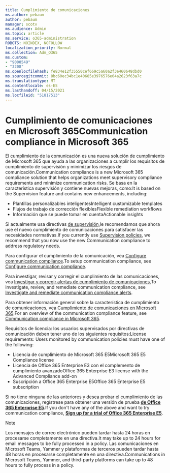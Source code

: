 ```yaml
---
title: Cumplimiento de comunicaciones
ms.author: pebaum
author: pebaum
manager: scotv
ms.audience: Admin
ms.topic: article
ms.service: o365-administration
ROBOTS: NOINDEX, NOFOLLOW
localization_priority: Normal
ms.collection: Adm_O365
ms.custom:
- "9000549"
- "3208"
ms.openlocfilehash: fe834e12f35550cef669c5a60a2f3e460648dbd0
ms.sourcegitcommit: 8bc60ec34bc1e40685e3976576e04a2623f63a7c
ms.translationtype: MT
ms.contentlocale: es-ES
ms.lasthandoff: 04/15/2021
ms.locfileid: "51817513"
---
```

# <a name="communication-compliance-in-microsoft-365"></a><span data-ttu-id="7ed9f-102">Cumplimiento de comunicaciones en Microsoft 365</span><span class="sxs-lookup"><span data-stu-id="7ed9f-102">Communication compliance in Microsoft 365</span></span>

<span data-ttu-id="7ed9f-103">El cumplimiento de la comunicación es una nueva solución de cumplimiento de Microsoft 365 que ayuda a las organizaciones a cumplir los requisitos de cumplimiento de supervisión y minimizar los riesgos de comunicación.</span><span class="sxs-lookup"><span data-stu-id="7ed9f-103">Communication compliance is a new Microsoft 365 compliance solution that helps organizations meet supervisory compliance requirements and minimize communication risks.</span></span> <span data-ttu-id="7ed9f-104">Se basa en la característica supervisión y contiene nuevas mejoras, como:</span><span class="sxs-lookup"><span data-stu-id="7ed9f-104">It is based on the Supervision feature and contains new enhancements, including:</span></span>

- <span data-ttu-id="7ed9f-105">Plantillas personalizables inteligentes</span><span class="sxs-lookup"><span data-stu-id="7ed9f-105">Intelligent customizable templates</span></span>
- <span data-ttu-id="7ed9f-106">Flujos de trabajo de corrección flexibles</span><span class="sxs-lookup"><span data-stu-id="7ed9f-106">Flexible remediation workflows</span></span>
- <span data-ttu-id="7ed9f-107">Información que se puede tomar en cuenta</span><span class="sxs-lookup"><span data-stu-id="7ed9f-107">Actionable insights</span></span>

<span data-ttu-id="7ed9f-108">Si actualmente usa directivas [de supervisión,](https://docs.microsoft.com/microsoft-365/compliance/supervision-policies)le recomendamos que ahora use el nuevo cumplimiento de comunicaciones para satisfacer las necesidades normativas.</span><span class="sxs-lookup"><span data-stu-id="7ed9f-108">If you currently use [Supervision policies](https://docs.microsoft.com/microsoft-365/compliance/supervision-policies), we recommend that you now use the new Communication compliance to address regulatory needs.</span></span>

<span data-ttu-id="7ed9f-109">Para configurar el cumplimiento de la comunicación, vea [Configure communication compliance](https://docs.microsoft.com/microsoft-365/compliance/communication-compliance-configure).</span><span class="sxs-lookup"><span data-stu-id="7ed9f-109">To setup communication compliance, see [Configure communication compliance](https://docs.microsoft.com/microsoft-365/compliance/communication-compliance-configure).</span></span>

<span data-ttu-id="7ed9f-110">Para investigar, revisar y corregir el cumplimiento de las comunicaciones, vea [Investigar y corregir alertas de cumplimiento de comunicaciones.](https://docs.microsoft.com/microsoft-365/compliance/communication-compliance-investigate-remediate)</span><span class="sxs-lookup"><span data-stu-id="7ed9f-110">To investigate, review, and remediate communication compliance, see [Investigate and remediate communication compliance alerts](https://docs.microsoft.com/microsoft-365/compliance/communication-compliance-investigate-remediate).</span></span>

<span data-ttu-id="7ed9f-111">Para obtener información general sobre la característica de cumplimiento de comunicaciones, vea [Cumplimiento de comunicaciones en Microsoft 365](https://docs.microsoft.com/microsoft-365/compliance/communication-compliance).</span><span class="sxs-lookup"><span data-stu-id="7ed9f-111">For an overview of the communication compliance feature, see [Communication compliance in Microsoft 365](https://docs.microsoft.com/microsoft-365/compliance/communication-compliance).</span></span>

<span data-ttu-id="7ed9f-112">Requisitos de licencia: los usuarios supervisados por directivas de comunicación deben tener uno de los siguientes requisitos:</span><span class="sxs-lookup"><span data-stu-id="7ed9f-112">License requirements: Users monitored by communication policies must have one of the following:</span></span>

- <span data-ttu-id="7ed9f-113">Licencia de cumplimiento de Microsoft 365 E5</span><span class="sxs-lookup"><span data-stu-id="7ed9f-113">Microsoft 365 E5 Compliance license</span></span>
- <span data-ttu-id="7ed9f-114">Licencia de Office 365 Enterprise E3 con el complemento de cumplimiento avanzado</span><span class="sxs-lookup"><span data-stu-id="7ed9f-114">Office 365 Enterprise E3 license with the Advanced Compliance add-on</span></span>
- <span data-ttu-id="7ed9f-115">Suscripción a Office 365 Enterprise E5</span><span class="sxs-lookup"><span data-stu-id="7ed9f-115">Office 365 Enterprise E5 subscription</span></span>

<span data-ttu-id="7ed9f-116">Si no tiene ninguna de las anteriores y desea probar el cumplimiento de las comunicaciones, regístrese para obtener una versión de prueba **[de Office 365 Enterprise E5](https://go.microsoft.com/fwlink/p/?LinkID=698279)**.</span><span class="sxs-lookup"><span data-stu-id="7ed9f-116">If you don't have any of the above and want to try communication compliance, **[Sign up for a trial of Office 365 Enterprise E5](https://go.microsoft.com/fwlink/p/?LinkID=698279)**.</span></span>

> [!NOTE]
> <span data-ttu-id="7ed9f-117">Los mensajes de correo electrónico pueden tardar hasta 24 horas en procesarse completamente en una directiva.</span><span class="sxs-lookup"><span data-stu-id="7ed9f-117">It may take up to 24 hours for email messages to be fully processed in a policy.</span></span> <span data-ttu-id="7ed9f-118">Las comunicaciones en Microsoft Teams, Yammer y plataformas de terceros pueden tardar hasta 48 horas en procesarse completamente en una directiva.</span><span class="sxs-lookup"><span data-stu-id="7ed9f-118">Communications in Microsoft Teams, Yammer, and third-party platforms can take up to 48 hours to fully process in a policy.</span></span>
